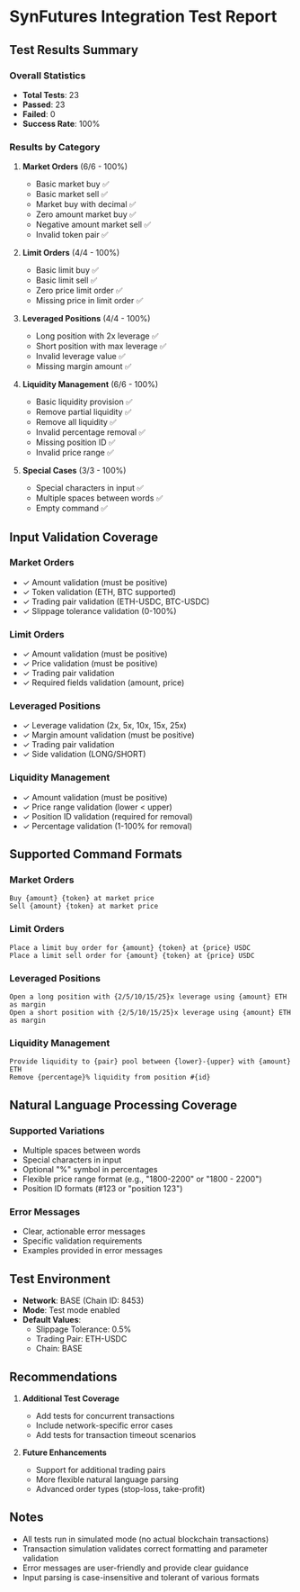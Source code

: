 # SynFutures Integration Test Report

## Test Results Summary

### Overall Statistics
- **Total Tests**: 23
- **Passed**: 23
- **Failed**: 0
- **Success Rate**: 100%

### Results by Category

1. **Market Orders** (6/6 - 100%)
   - Basic market buy ✅
   - Basic market sell ✅
   - Market buy with decimal ✅
   - Zero amount market buy ✅
   - Negative amount market sell ✅
   - Invalid token pair ✅

2. **Limit Orders** (4/4 - 100%)
   - Basic limit buy ✅
   - Basic limit sell ✅
   - Zero price limit order ✅
   - Missing price in limit order ✅

3. **Leveraged Positions** (4/4 - 100%)
   - Long position with 2x leverage ✅
   - Short position with max leverage ✅
   - Invalid leverage value ✅
   - Missing margin amount ✅

4. **Liquidity Management** (6/6 - 100%)
   - Basic liquidity provision ✅
   - Remove partial liquidity ✅
   - Remove all liquidity ✅
   - Invalid percentage removal ✅
   - Missing position ID ✅
   - Invalid price range ✅

5. **Special Cases** (3/3 - 100%)
   - Special characters in input ✅
   - Multiple spaces between words ✅
   - Empty command ✅

## Input Validation Coverage

### Market Orders
- ✓ Amount validation (must be positive)
- ✓ Token validation (ETH, BTC supported)
- ✓ Trading pair validation (ETH-USDC, BTC-USDC)
- ✓ Slippage tolerance validation (0-100%)

### Limit Orders
- ✓ Amount validation (must be positive)
- ✓ Price validation (must be positive)
- ✓ Trading pair validation
- ✓ Required fields validation (amount, price)

### Leveraged Positions
- ✓ Leverage validation (2x, 5x, 10x, 15x, 25x)
- ✓ Margin amount validation (must be positive)
- ✓ Trading pair validation
- ✓ Side validation (LONG/SHORT)

### Liquidity Management
- ✓ Amount validation (must be positive)
- ✓ Price range validation (lower < upper)
- ✓ Position ID validation (required for removal)
- ✓ Percentage validation (1-100% for removal)

## Supported Command Formats

### Market Orders
```
Buy {amount} {token} at market price
Sell {amount} {token} at market price
```

### Limit Orders
```
Place a limit buy order for {amount} {token} at {price} USDC
Place a limit sell order for {amount} {token} at {price} USDC
```

### Leveraged Positions
```
Open a long position with {2/5/10/15/25}x leverage using {amount} ETH as margin
Open a short position with {2/5/10/15/25}x leverage using {amount} ETH as margin
```

### Liquidity Management
```
Provide liquidity to {pair} pool between {lower}-{upper} with {amount} ETH
Remove {percentage}% liquidity from position #{id}
```

## Natural Language Processing Coverage

### Supported Variations
- Multiple spaces between words
- Special characters in input
- Optional "%" symbol in percentages
- Flexible price range format (e.g., "1800-2200" or "1800 - 2200")
- Position ID formats (#123 or "position 123")

### Error Messages
- Clear, actionable error messages
- Specific validation requirements
- Examples provided in error messages

## Test Environment

- **Network**: BASE (Chain ID: 8453)
- **Mode**: Test mode enabled
- **Default Values**:
  - Slippage Tolerance: 0.5%
  - Trading Pair: ETH-USDC
  - Chain: BASE

## Recommendations

1. **Additional Test Coverage**
   - Add tests for concurrent transactions
   - Include network-specific error cases
   - Add tests for transaction timeout scenarios

2. **Future Enhancements**
   - Support for additional trading pairs
   - More flexible natural language parsing
   - Advanced order types (stop-loss, take-profit)

## Notes

- All tests run in simulated mode (no actual blockchain transactions)
- Transaction simulation validates correct formatting and parameter validation
- Error messages are user-friendly and provide clear guidance
- Input parsing is case-insensitive and tolerant of various formats 